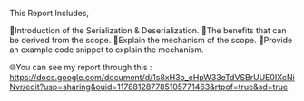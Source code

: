 This Report Includes,

  📍Introduction of the Serialization & Deserialization.
  📍The benefits that can be derived from the scope.
  📍Explain the mechanism of the scope.
  📍Provide an example code snippet to explain the mechanism.

🌐You can see my report through this : https://docs.google.com/document/d/1s8xH3o_eHpW33eTdVSBrUUE0IXcNiNvr/edit?usp=sharing&ouid=117881287785105771463&rtpof=true&sd=true
